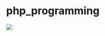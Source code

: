 # php_programming
<img src="https://www.logotypes101.com/logos/203/272663FA02DE2DAA2BBAE2FC39F14783/php.png">
